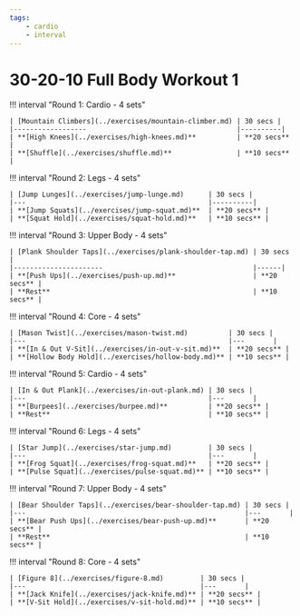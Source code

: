 ```yaml
---
tags:
    - cardio
    - interval
---
```

# 30-20-10 Full Body Workout 1

!!! interval "Round 1: Cardio - 4 sets"

    | [Mountain Climbers](../exercises/mountain-climber.md) | 30 secs |
    |------------------                                     |----------|
    | **[High Knees](../exercises/high-knees.md)**          | **20 secs** |
    | **[Shuffle](../exercises/shuffle.md)**                | **10 secs** |

!!! interval "Round 2: Legs - 4 sets"

    | [Jump Lunges](../exercises/jump-lunge.md)      | 30 secs |
    |---                                             |----------|
    | **[Jump Squats](../exercises/jump-squat.md)**  | **20 secs** |
    | **[Squat Hold](../exercises/squat-hold.md)**   | **10 secs** |

!!! interval "Round 3: Upper Body - 4 sets"
 
    | [Plank Shoulder Taps](../exercises/plank-shoulder-tap.md) | 30 secs | 
    |----------------------                                     |------|   
    | **[Push Ups](../exercises/push-up.md)**                   | **20 secs** |
    | **Rest**                                                  | **10 secs** |  

!!! interval "Round 4: Core - 4 sets"

    | [Mason Twist](../exercises/mason-twist.md)          | 30 secs |
    |---                                                  |---       |
    | **[In & Out V-Sit](../exercises/in-out-v-sit.md)**  | **20 secs** |
    | **[Hollow Body Hold](../exercises/hollow-body.md)** | **10 secs** |

!!! interval "Round 5: Cardio - 4 sets"

    | [In & Out Plank](../exercises/in-out-plank.md) | 30 secs |    
    |---                                             |---       |
    | **[Burpees](../exercises/burpee.md)**          | **20 secs** |    
    | **Rest**                                       | **10 secs** |   

!!! interval "Round 6: Legs - 4 sets"

    | [Star Jump](../exercises/star-jump.md)         | 30 secs |
    |---                                             |---       |
    | **[Frog Squat](../exercises/frog-squat.md)**   | **20 secs** |
    | **[Pulse Squat](../exercises/pulse-squat.md)** | **10 secs** |

!!! interval "Round 7: Upper Body - 4 sets"
 
    | [Bear Shoulder Taps](../exercises/bear-shoulder-tap.md) | 30 secs |    
    |---                                                      |---       |
    | **[Bear Push Ups](../exercises/bear-push-up.md)**       | **20 secs** |    
    | **Rest**                                                | **10 secs** | 

!!! interval "Round 8: Core - 4 sets"

    | [Figure 8](../exercises/figure-8.md)         | 30 secs |
    |---                                           |---       |
    | **[Jack Knife](../exercises/jack-knife.md)** | **20 secs** |
    | **[V-Sit Hold](../exercises/v-sit-hold.md)** | **10 secs** |